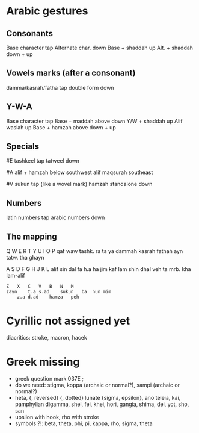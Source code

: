 
Arabic gestures
===============

Consonants
----------
Base character          tap
Alternate char.         down
Base + shaddah          up
Alt. + shaddah          down + up

Vowels marks (after a consonant)
--------------------------------
damma/kasrah/fatha      tap
double form             down

Y-W-A
-----
Base character          tap
Base + maddah above     down
Y/W + shaddah           up
Alif waslah             up
Base + hamzah above     down + up

Specials
--------
#E
tashkeel                tap
tatweel                 down

#A
alif + hamzah below     southwest
alif maqsurah           southeast

#V
sukun			tap (like a wovel mark)
hamzah standalone	down

Numbers
-------
latin numbers		tap
arabic numbers		down

The mapping
-----------

Q	W	E	R	T	Y	U	I	O	P
qaf	waw	tashk.	ra	ta	ya	dammah	kasrah	fathah	ayn
		tatw.		tha					ghayn


A	S	D	F	G	H	J	K	L
alif	sin	dal	fa	h.a	ha	jim	kaf	lam
	shin	dhal	veh		ta mrb.		kha	lam-alif


	Z	X	C	V	B	N	M
	zayn	t.a	s.ad	sukun	ba	nun	mim
		z.a	d.ad	hamza	peh

Cyrillic not assigned yet
=========================

<Action code="һ"/> <!-- shha -->
<Action code="ү"/> <!-- straight u -->
<Action code="ў"/> <!-- short u -->
<Action code="ұ"/> <!-- u + bar -->
diacritics: stroke, macron, hacek


Greek missing
=============

* greek question mark 037E ;
* do we need: stigma, koppa (archaic or normal?), sampi (archaic or normal?)
* heta, {, reversed} {, dotted} lunate {sigma, epsilon}, ano teleia, kai, pamphylian digamma, shei, fei, khei, hori, gangia, shima, dei, yot, sho, san
* upsilon with hook, rho with stroke
* symbols ?!: beta, theta, phi, pi, kappa, rho, sigma, theta


